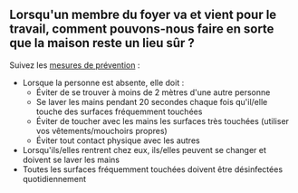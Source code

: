 ## Lorsqu'un membre du foyer va et vient pour le travail, comment pouvons-nous faire en sorte que la maison reste un lieu sûr ?

Suivez les [mesures de prévention](https://www.canada.ca/fr/sante-publique/services/maladies/2019-nouveau-coronavirus/prevention-risques.html) :

- Lorsque la personne est absente, elle doit : 
  - Éviter de se trouver à moins de 2 mètres d'une autre personne 
  - Se laver les mains pendant 20 secondes chaque fois qu'il/elle touche des surfaces fréquemment touchées 
  - Éviter de toucher avec les mains les surfaces très touchées (utiliser vos vêtements/mouchoirs propres) 
  - Éviter tout contact physique avec les autres
- Lorsqu'ils/elles rentrent chez eux, ils/elles peuvent se changer et doivent se laver les mains
- Toutes les surfaces fréquemment touchées doivent être désinfectées quotidiennement
